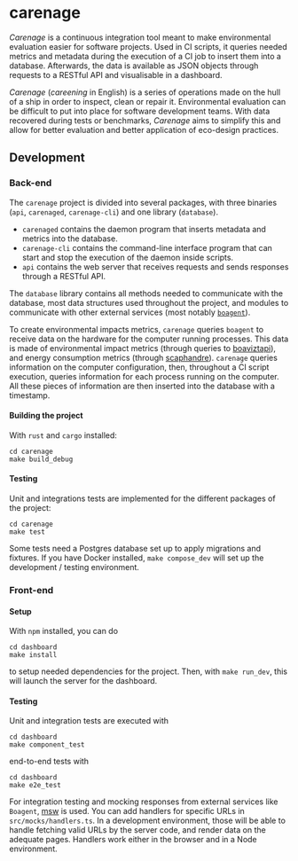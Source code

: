 # carenage

*Carenage* is a continuous integration tool meant to make environmental evaluation easier for software projects. Used in CI scripts, it queries needed metrics and metadata during the execution of a CI job to insert them into a database. Afterwards, the data is available as JSON objects through requests to a RESTful API and visualisable in a dashboard.

*Carenage* (*careening* in English) is a series of operations made on the hull of a ship in order to inspect, clean or repair it. Environmental evaluation can be difficult to put into place for software development teams. With data recovered during tests or benchmarks, *Carenage* aims to simplify this and allow for better evaluation and better application of eco-design practices.

## Development

### Back-end

The `carenage` project is divided into several packages, with three binaries (`api`, `carenaged`, `carenage-cli`) and one library (`database`).

- `carenaged` contains the daemon program that inserts metadata and metrics into the database.
- `carenage-cli` contains the command-line interface program that can start and stop the execution of the daemon inside scripts.
- `api` contains the web server that receives requests and sends responses through a RESTful API.

The `database` library contains all methods needed to communicate with the database, most data structures used throughout the project, and modules to communicate with other external services (most notably [`boagent`](https://github.com/boavizta/boagent)).

To create environmental impacts metrics, `carenage` queries `boagent` to receive data on the hardware for the computer running processes. This data is made of environmental impact metrics (through queries to [boaviztapi](https://github.com/boavizta/boaviztapi)), and energy consumption metrics (through [scaphandre](https://github.com/hubblo-org/scaphandre)). `carenage` queries information on the computer configuration, then, throughout a CI script execution, queries information for each process running on the computer. All these pieces of information are then inserted into the database with a timestamp.


#### Building the project

With `rust` and `cargo` installed:

```
cd carenage
make build_debug
```

#### Testing

Unit and integrations tests are implemented for the different packages of the project:

```
cd carenage
make test
``` 

Some tests need a Postgres database set up to apply migrations and fixtures. If you have Docker installed, `make compose_dev` will set up the development / testing environment.

### Front-end

#### Setup

With `npm` installed, you can do 

```
cd dashboard
make install
```

to setup needed dependencies for the project. Then, with `make run_dev`, this will launch the server for the dashboard.

#### Testing

Unit and integration tests are executed with 
```
cd dashboard
make component_test
```

end-to-end tests with 
```
cd dashboard
make e2e_test
```

For integration testing and mocking responses from external services like `Boagent`, [msw](https://mswjs.io/) is used. You can add handlers for specific
URLs in `src/mocks/handlers.ts`. In a development environment, those will be able to handle fetching valid URLs by the server code, and render data on the adequate pages. Handlers work either in the browser and in a Node environment.

